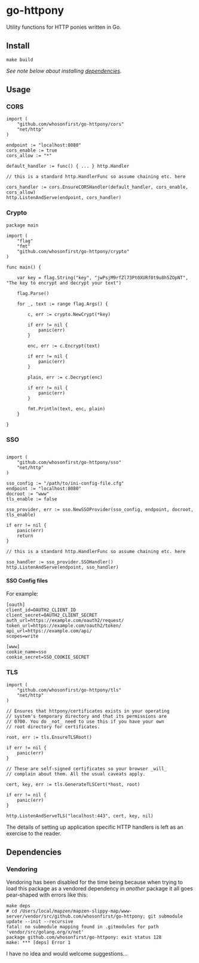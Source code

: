 # go-httpony

Utility functions for HTTP ponies written in Go.

## Install

```
make build
```

_See note below about installing [dependencies](#dependencies)._

## Usage

### CORS

```
import (
	"github.com/whosonfirst/go-httpony/cors"
	"net/http"
)

endpoint := "localhost:8080"
cors_enable := true
cors_allow := "*"

default_handler := func() { ... } http.Handler

// this is a standard http.HandlerFunc so assume chaining etc. here

cors_handler := cors.EnsureCORSHandler(default_handler, cors_enable, cors_allow)
http.ListenAndServe(endpoint, cors_handler)
```

### Crypto

```
package main

import (
	"flag"
	"fmt"
	"github.com/whosonfirst/go-httpony/crypto"
)

func main() {

	var key = flag.String("key", "jwPsjM9rfZl73Pt0XURf0t9u8h5ZOpNT", "The key to encrypt and decrypt your text")

	flag.Parse()

	for _, text := range flag.Args() {

		c, err := crypto.NewCrypt(*key)

		if err != nil {
			panic(err)
		}

		enc, err := c.Encrypt(text)

		if err != nil {
			panic(err)
		}

		plain, err := c.Decrypt(enc)

		if err != nil {
			panic(err)
		}

		fmt.Println(text, enc, plain)
	}

}
```

### SSO

```

import (
	"github.com/whosonfirst/go-httpony/sso"
	"net/http"
)

sso_config := "/path/to/ini-config-file.cfg"
endpoint := "localhost:8080"
docroot := "www"
tls_enable := false

sso_provider, err := sso.NewSSOProvider(sso_config, endpoint, docroot, tls_enable)

if err != nil {
	panic(err)
	return
}

// this is a standard http.HandlerFunc so assume chaining etc. here

sso_handler := sso_provider.SSOHandler()
http.ListenAndServe(endpoint, sso_handler)
```

#### SSO Config files

For example:

```
[oauth]
client_id=OAUTH2_CLIENT_ID
client_secret=OAUTH2_CLIENT_SECRET
auth_url=https://example.com/oauth2/request/
token_url=https://example.com/oauth2/token/
api_url=https://example.com/api/
scopes=write

[www]
cookie_name=sso
cookie_secret=SSO_COOKIE_SECRET
```

### TLS

```
import (
	"github.com/whosonfirst/go-httpony/tls"	
	"net/http"
)

// Ensures that httpony/certificates exists in your operating
// system's temporary directory and that its permissions are
// 0700. You do _not_ need to use this if you have your own
// root directory for certificates.

root, err := tls.EnsureTLSRoot()

if err != nil {
	panic(err)
}

// These are self-signed certificates so your browser _will_
// complain about them. All the usual caveats apply.

cert, key, err := tls.GenerateTLSCert(*host, root)
	
if err != nil {
	panic(err)
}

http.ListenAndServeTLS("localhost:443", cert, key, nil)
```

The details of setting up application specific HTTP handlers is left as an exercise to the reader.

## Dependencies

### Vendoring

Vendoring has been disabled for the time being because when trying to load this package as a vendored dependency in _another_ package it all goes pear-shaped with errors like this:

```
make deps
# cd /Users/local/mapzen/mapzen-slippy-map/www-server/vendor/src/github.com/whosonfirst/go-httpony; git submodule update --init --recursive
fatal: no submodule mapping found in .gitmodules for path 'vendor/src/golang.org/x/net'
package github.com/whosonfirst/go-httpony: exit status 128
make: *** [deps] Error 1
```

I have no idea and would welcome suggestions...

